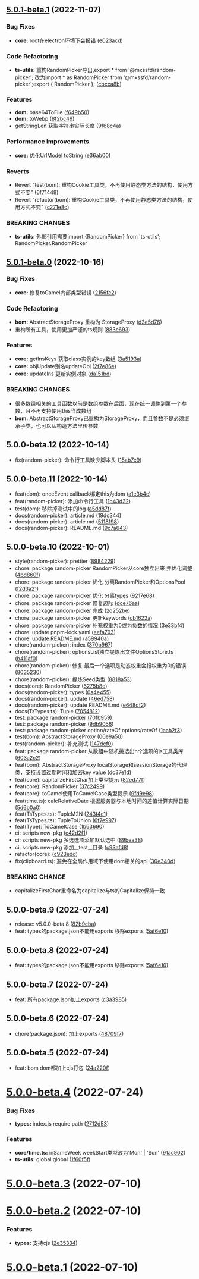 ## [5.0.1-beta.1](https://github.com/mengxinssfd/ts-utils/compare/v5.0.1-beta.0...v5.0.1-beta.1) (2022-11-07)


### Bug Fixes

* **core:** root在electron环境下会报错 ([e023acd](https://github.com/mengxinssfd/ts-utils/commit/e023acd4c385c9e7e913e3b7147e189b47c1fd6f))


### Code Refactoring

* **ts-utils:** 重构RandomPicker导出,export * from '@mxssfd/random-picker'; 改为import * as RandomPicker from '@mxssfd/random-picker';export { RandomPicker }; ([cbcca8b](https://github.com/mengxinssfd/ts-utils/commit/cbcca8b5dcc57cc066bdd3a254f0673b587c0ad6))


### Features

* **dom:** base64ToFile ([f649b50](https://github.com/mengxinssfd/ts-utils/commit/f649b5097a9a44f7126534294c3a389e300fd102))
* **dom:** toWebp ([8f2bc49](https://github.com/mengxinssfd/ts-utils/commit/8f2bc495a5e6b2419e35a6c678ca5b60a995f619))
* getStringLen 获取字符串实际长度 ([9f68c4a](https://github.com/mengxinssfd/ts-utils/commit/9f68c4a4eee99241640d31e762a6e39d97581929))


### Performance Improvements

* **core:** 优化UrlModel toString ([e36ab00](https://github.com/mengxinssfd/ts-utils/commit/e36ab00265f49415bff7dab81e8226723b97e66b))


### Reverts

* Revert "test(bom): 重构Cookie工具类，不再使用静态类方法的结构，使用方式不变" ([6f71448](https://github.com/mengxinssfd/ts-utils/commit/6f71448531ec924469422e3da5a6613e61bc6d08))
* Revert "refactor(bom): 重构Cookie工具类，不再使用静态类方法的结构，使用方式不变" ([c271e8c](https://github.com/mengxinssfd/ts-utils/commit/c271e8ce471c35d4c7dd273ad2488d7112a283d0))


### BREAKING CHANGES

* **ts-utils:** 外部引用需要import {RandomPicker} from 'ts-utils';
RandomPicker.RandomPicker



## [5.0.1-beta.0](https://github.com/mengxinssfd/ts-utils/compare/v5.0.0-beta.12...v5.0.1-beta.0) (2022-10-16)


### Bug Fixes

* **core:** 修复toCamel内部类型错误 ([2156fc2](https://github.com/mengxinssfd/ts-utils/commit/2156fc2676c7eaf136ccaa1143005dfa5c2b9434))


### Code Refactoring

* **bom:** AbstractStorageProxy 重构为 StorageProxy ([d3e5d76](https://github.com/mengxinssfd/ts-utils/commit/d3e5d7687a20bb5a694806060a92d9a1684bf8b7))
* 重构所有工具，使用更加严谨的ts规则 ([883e693](https://github.com/mengxinssfd/ts-utils/commit/883e693a8b98a7446938c77624d61eec67a55d64))


### Features

* **core:** getInsKeys 获取class实例的key数组 ([3a5193a](https://github.com/mengxinssfd/ts-utils/commit/3a5193af6ad0bcf5bd2952e4166914fe80aa99bb))
* **core:** objUpdate别名updateObj ([2f7e86e](https://github.com/mengxinssfd/ts-utils/commit/2f7e86e32b0652fdb714f58aa87a625ae930b2e0))
* **core:** updateIns 更新实例对象 ([da151bd](https://github.com/mengxinssfd/ts-utils/commit/da151bdfd18595fcea77d6816dd43ab2029e1dd8))


### BREAKING CHANGES

* 很多数组相关的工具函数以前是数组参数在后面，现在统一调整到第一个参数，且不再支持使用this当成数组
* **bom:** AbstractStorageProxy已重构为StorageProxy，而且参数不是必须继承子类，也可以从构造方法里传参数



## 5.0.0-beta.12 (2022-10-14)

* fix(random-picker): 命令行工具缺少脚本头 ([15ab7c9](https://github.com/mengxinssfd/ts-utils/commit/15ab7c9))



## 5.0.0-beta.11 (2022-10-14)

* feat(dom): onceEvent callback绑定this为dom ([a1e3b4c](https://github.com/mengxinssfd/ts-utils/commit/a1e3b4c))
* feat(random-picker): 添加命令行工具 ([1b43d32](https://github.com/mengxinssfd/ts-utils/commit/1b43d32))
* test(dom): 移除掉测试中的log ([a5dd87f](https://github.com/mengxinssfd/ts-utils/commit/a5dd87f))
* docs(random-picker): article.md ([19dc344](https://github.com/mengxinssfd/ts-utils/commit/19dc344))
* docs(random-picker): article.md ([5118198](https://github.com/mengxinssfd/ts-utils/commit/5118198))
* docs(random-picker): README.md ([9c7a643](https://github.com/mengxinssfd/ts-utils/commit/9c7a643))



## 5.0.0-beta.10 (2022-10-01)

* style(random-picker): prettier ([8984229](https://github.com/mengxinssfd/ts-utils/commit/8984229))
* chore: package random-picker RandomPicker从core独立出来 并优化调整 ([4bd860f](https://github.com/mengxinssfd/ts-utils/commit/4bd860f))
* chore: package random-picker 优化 分离RandomPicker和OptionsPool ([f2d3a21](https://github.com/mengxinssfd/ts-utils/commit/f2d3a21))
* chore: package random-picker 优化 分离types ([9217e68](https://github.com/mengxinssfd/ts-utils/commit/9217e68))
* chore: package random-picker 修复边际 ([dce76aa](https://github.com/mengxinssfd/ts-utils/commit/dce76aa))
* chore: package random-picker 完成 ([2d252be](https://github.com/mengxinssfd/ts-utils/commit/2d252be))
* chore: package random-picker 更新keywords ([cb1622a](https://github.com/mengxinssfd/ts-utils/commit/cb1622a))
* chore: package random-picker 补充权重为0或为负数的情况 ([3e33bf4](https://github.com/mengxinssfd/ts-utils/commit/3e33bf4))
* chore: update pnpm-lock.yaml ([eefa703](https://github.com/mengxinssfd/ts-utils/commit/eefa703))
* chore: update README.md ([a59940a](https://github.com/mengxinssfd/ts-utils/commit/a59940a))
* chore(random-picker): index ([370b967](https://github.com/mengxinssfd/ts-utils/commit/370b967))
* chore(random-picker): optionsList独立提炼出文件OptionsStore.ts ([b411af0](https://github.com/mengxinssfd/ts-utils/commit/b411af0))
* chore(random-picker): 修复 最后一个选项是动态权重会报权重为0的错误 ([8035230](https://github.com/mengxinssfd/ts-utils/commit/8035230))
* chore(random-picker): 提炼Seed类型 ([8818a53](https://github.com/mengxinssfd/ts-utils/commit/8818a53))
* docs(core): RandomPicker ([6275b8e](https://github.com/mengxinssfd/ts-utils/commit/6275b8e))
* docs(random-picker): types ([0a4e455](https://github.com/mengxinssfd/ts-utils/commit/0a4e455))
* docs(random-picker): update ([46ed758](https://github.com/mengxinssfd/ts-utils/commit/46ed758))
* docs(random-picker): update README.md ([e648df2](https://github.com/mengxinssfd/ts-utils/commit/e648df2))
* docs(TsTypes.ts): Tuple ([7054812](https://github.com/mengxinssfd/ts-utils/commit/7054812))
* test: package random-picker ([70fb959](https://github.com/mengxinssfd/ts-utils/commit/70fb959))
* test: package random-picker ([9db9056](https://github.com/mengxinssfd/ts-utils/commit/9db9056))
* test: package random-picker option/rateOf options/rateOf ([1aab2f3](https://github.com/mengxinssfd/ts-utils/commit/1aab2f3))
* test(bom): AbstractStorageProxy ([06e9a50](https://github.com/mengxinssfd/ts-utils/commit/06e9a50))
* test(random-picker): 补充测试 ([147dcf0](https://github.com/mengxinssfd/ts-utils/commit/147dcf0))
* feat: package random-picker 从数组中随机挑选出n个选项的js工具类库 ([603a2c2](https://github.com/mengxinssfd/ts-utils/commit/603a2c2))
* feat(bom): AbstractStorageProxy localStorage和sessionStorage的代理类，支持设置过期时间和加密key value ([dc37e1d](https://github.com/mengxinssfd/ts-utils/commit/dc37e1d))
* feat(core): capitalizeFirstChar加上类型提示 ([82ed77f](https://github.com/mengxinssfd/ts-utils/commit/82ed77f))
* feat(core): RandomPicker ([37c2499](https://github.com/mengxinssfd/ts-utils/commit/37c2499))
* feat(core): toCamel使用ToCamelCase类型提示 ([9fd9e98](https://github.com/mengxinssfd/ts-utils/commit/9fd9e98))
* feat(time.ts): calcRelativeDate 根据服务器与本地时间的差值计算实际日期 ([5d6b0a0](https://github.com/mengxinssfd/ts-utils/commit/5d6b0a0))
* feat(TsTypes.ts): TupleM2N ([243f4e1](https://github.com/mengxinssfd/ts-utils/commit/243f4e1))
* feat(TsTypes.ts): TupleToUnion ([6f7e997](https://github.com/mengxinssfd/ts-utils/commit/6f7e997))
* feat(Type): ToCamelCase ([1b63690](https://github.com/mengxinssfd/ts-utils/commit/1b63690))
* ci: scripts new-pkg ([e42d2f1](https://github.com/mengxinssfd/ts-utils/commit/e42d2f1))
* ci: scripts new-pkg 多选选项添加默认选中 ([89bea38](https://github.com/mengxinssfd/ts-utils/commit/89bea38))
* ci: scripts new-pkg 添加__test__目录 ([c93afd8](https://github.com/mengxinssfd/ts-utils/commit/c93afd8))
* refactor(core): ([c923edd](https://github.com/mengxinssfd/ts-utils/commit/c923edd))
* fix(clipboard.ts): 避免在全局作用域下使用dom相关的api ([30e340d](https://github.com/mengxinssfd/ts-utils/commit/30e340d))


### BREAKING CHANGE

* capitalizeFirstChar重命名为capitalize与ts的Capitalize保持一致


## 5.0.0-beta.9 (2022-07-24)

* release: v5.0.0-beta.8 ([82b9cba](https://github.com/mengxinssfd/ts-utils/commit/82b9cba))
* feat: types的package.json不能用exports 移除exports ([5af6e10](https://github.com/mengxinssfd/ts-utils/commit/5af6e10))



## 5.0.0-beta.8 (2022-07-24)

* feat: types的package.json不能用exports 移除exports ([5af6e10](https://github.com/mengxinssfd/ts-utils/commit/5af6e10))



## 5.0.0-beta.7 (2022-07-24)

* feat: 所有package.json加上exports ([c3a3985](https://github.com/mengxinssfd/ts-utils/commit/c3a3985))



## 5.0.0-beta.6 (2022-07-24)

* chore(package.json): 加上exports ([48709f7](https://github.com/mengxinssfd/ts-utils/commit/48709f7))



## 5.0.0-beta.5 (2022-07-24)

* feat: bom dom都加上cjs打包 ([24a220f](https://github.com/mengxinssfd/ts-utils/commit/24a220f))



# [5.0.0-beta.4](https://github.com/mengxinssfd/ts-utils/compare/v5.0.0-beta.3...v5.0.0-beta.4) (2022-07-24)


### Bug Fixes

* **types:** index.js require path ([2712d53](https://github.com/mengxinssfd/ts-utils/commit/2712d530d13981bb3e5ebc019a57088478079a72))


### Features

* **core/time.ts:** inSameWeek weekStart类型改为'Mon' | 'Sun' ([91ac902](https://github.com/mengxinssfd/ts-utils/commit/91ac902c635f75962d104f8b55b1f9d3f309d864))
* **ts-utils:** global global ([1f60f5f](https://github.com/mengxinssfd/ts-utils/commit/1f60f5fd70165034ec181bd860b434869ba29ab8))



# [5.0.0-beta.3](https://github.com/mengxinssfd/ts-utils/compare/v5.0.0-beta.2...v5.0.0-beta.3) (2022-07-10)



# [5.0.0-beta.2](https://github.com/mengxinssfd/ts-utils/compare/v5.0.0-beta.1...v5.0.0-beta.2) (2022-07-10)


### Features

* **types:** 支持cjs ([2e35334](https://github.com/mengxinssfd/ts-utils/commit/2e3533472da3d9e798ef79187a36a2cfc630380d))



# [5.0.0-beta.1](https://github.com/mengxinssfd/ts-utils/compare/v5.0.0-beta.0...v5.0.0-beta.1) (2022-07-10)



